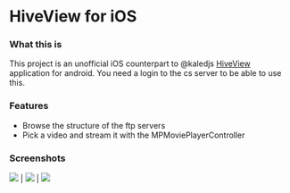 # HiveView for iOS

### What this is 
This project is an unofficial iOS counterpart to @kaledjs [HiveView](https://github.com/kaledj/HiveView) application for android. You need a login to the cs server to be able to use this. 

### Features
- Browse the structure of the ftp servers
- Pick a video and stream it with the MPMoviePlayerController

### Screenshots
![](http://i.imgur.com/5PK4Z5F.png)  |  ![](http://i.imgur.com/d0RAjeR.png)  |  ![](http://i.imgur.com/PpXMKTo.png)